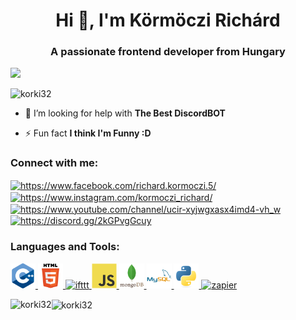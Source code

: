 <h1 align="center">Hi 👋, I'm Körmöczi Richárd</h1>
<h3 align="center">A passionate frontend developer from Hungary</h3>
<p><img src="https://i.imgur.com/4M7IWwP.gif" style="width:850px" /></p>
<p align="left"> <img src="https://komarev.com/ghpvc/?username=korki32&label=Profile%20views&color=0e75b6&style=flat" alt="korki32" /> </p>

- 🤝 I’m looking for help with **The Best DiscordBOT**

- ⚡ Fun fact **I think I'm Funny :D**

<h3 align="left">Connect with me:</h3>
<p align="left">
<a href="https://fb.com/https://www.facebook.com/richard.kormoczi.5/" target="blank"><img align="center" src="https://raw.githubusercontent.com/rahuldkjain/github-profile-readme-generator/master/src/images/icons/Social/facebook.svg" alt="https://www.facebook.com/richard.kormoczi.5/" height="30" width="40" /></a>
<a href="https://instagram.com/https://www.instagram.com/kormoczi_richard/" target="blank"><img align="center" src="https://raw.githubusercontent.com/rahuldkjain/github-profile-readme-generator/master/src/images/icons/Social/instagram.svg" alt="https://www.instagram.com/kormoczi_richard/" height="30" width="40" /></a>
<a href="https://www.youtube.com/c/https://www.youtube.com/channel/ucir-xyjwgxasx4imd4-vh_w" target="blank"><img align="center" src="https://raw.githubusercontent.com/rahuldkjain/github-profile-readme-generator/master/src/images/icons/Social/youtube.svg" alt="https://www.youtube.com/channel/ucir-xyjwgxasx4imd4-vh_w" height="30" width="40" /></a>
<a href="https://discord.gg/https://discord.gg/2kGPvgGcuy" target="blank"><img align="center" src="https://raw.githubusercontent.com/rahuldkjain/github-profile-readme-generator/master/src/images/icons/Social/discord.svg" alt="https://discord.gg/2kGPvgGcuy" height="30" width="40" /></a>
</p>

<h3 align="left">Languages and Tools:</h3>
<p align="left"> <a href="https://www.w3schools.com/cpp/" target="_blank" rel="noreferrer"> <img src="https://raw.githubusercontent.com/devicons/devicon/master/icons/cplusplus/cplusplus-original.svg" alt="cplusplus" width="40" height="40"/> </a> <a href="https://www.w3.org/html/" target="_blank" rel="noreferrer"> <img src="https://raw.githubusercontent.com/devicons/devicon/master/icons/html5/html5-original-wordmark.svg" alt="html5" width="40" height="40"/> </a> <a href="https://ifttt.com/" target="_blank" rel="noreferrer"> <img src="https://www.vectorlogo.zone/logos/ifttt/ifttt-ar21.svg" alt="ifttt" width="40" height="40"/> </a> <a href="https://developer.mozilla.org/en-US/docs/Web/JavaScript" target="_blank" rel="noreferrer"> <img src="https://raw.githubusercontent.com/devicons/devicon/master/icons/javascript/javascript-original.svg" alt="javascript" width="40" height="40"/> </a> <a href="https://www.mongodb.com/" target="_blank" rel="noreferrer"> <img src="https://raw.githubusercontent.com/devicons/devicon/master/icons/mongodb/mongodb-original-wordmark.svg" alt="mongodb" width="40" height="40"/> </a> <a href="https://www.mysql.com/" target="_blank" rel="noreferrer"> <img src="https://raw.githubusercontent.com/devicons/devicon/master/icons/mysql/mysql-original-wordmark.svg" alt="mysql" width="40" height="40"/> </a> <a href="https://www.python.org" target="_blank" rel="noreferrer"> <img src="https://raw.githubusercontent.com/devicons/devicon/master/icons/python/python-original.svg" alt="python" width="40" height="40"/> </a> <a href="https://zapier.com" target="_blank" rel="noreferrer"> <img src="https://www.vectorlogo.zone/logos/zapier/zapier-icon.svg" alt="zapier" width="40" height="40"/> </a> </p>

<p><img align="center" src="https://github-readme-stats.vercel.app/api/top-langs?username=korki32&show_icons=true&locale=en&layout=compact" alt="korki32" /><img align="left" src="https://github-readme-stats.vercel.app/api?username=korki32&show_icons=true&locale=en" alt="korki32" /></p>
